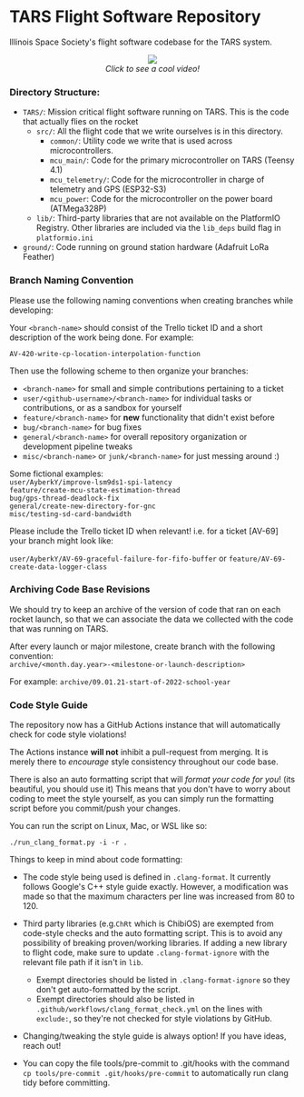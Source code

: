 # TARS Flight Software Repository
Illinois Space Society's flight software codebase for the TARS system.

<div align="center">
<a href="https://www.youtube.com/watch?v=OQC60KljR3A"><img src="https://img.youtube.com/vi/OQC60KljR3A/0.jpg"></img></a><br>
<i>Click to see a cool video!</i>
</div>

### Directory Structure:
- `TARS/`: Mission critical flight software running on TARS. This is the code that actually flies on the rocket
	- `src/`: All the flight code that we write ourselves is in this directory. 
		- `common/`: Utility code we write that is used across microcontrollers.
		- `mcu_main/`: Code for the primary microcontroller on TARS (Teensy 4.1)
		- `mcu_telemetry/`: Code for the microcontroller in charge of telemetry and GPS (ESP32-S3)
		- `mcu_power`: Code for the microcontroller on the power board (ATMega328P)
	- `lib/`: Third-party libraries that are not available on the PlatformIO Registry. Other libraries are included via the `lib_deps` build flag in `platformio.ini`
- `ground/`: Code running on ground station hardware (Adafruit LoRa Feather)

### Branch Naming Convention
Please use the following naming conventions when creating branches while developing:

Your `<branch-name>` should consist of the Trello ticket ID and a short description of the work being done. For example:

`AV-420-write-cp-location-interpolation-function`

Then use the following scheme to then organize your branches:

- `<branch-name>` for small and simple contributions pertaining to a ticket
- `user/<github-username>/<branch-name>` for individual tasks or contributions, or as a sandbox for yourself
- `feature/<branch-name>` for **new** functionality that didn't exist before
- `bug/<branch-name>` for bug fixes
- `general/<branch-name>` for overall repository organization or development pipeline tweaks
- `misc/<branch-name>` or `junk/<branch-name>` for just messing around :)

Some fictional examples:\
`user/AyberkY/improve-lsm9ds1-spi-latency`\
`feature/create-mcu-state-estimation-thread`\
`bug/gps-thread-deadlock-fix`\
`general/create-new-directory-for-gnc`\
`misc/testing-sd-card-bandwidth`

Please include the Trello ticket ID when relevant! i.e. for a ticket [AV-69] your branch might look like:

`user/AyberkY/AV-69-graceful-failure-for-fifo-buffer`
or
`feature/AV-69-create-data-logger-class`


### Archiving Code Base Revisions
We should try to keep an archive of the version of code that ran on each rocket launch, so that we can associate the data we collected with the code that was running on TARS.

After every launch or major milestone, create branch with the following convention:\
`archive/<month.day.year>-<milestone-or-launch-description>`

For example: `archive/09.01.21-start-of-2022-school-year`

### Code Style Guide
The repository now has a GitHub Actions instance that will automatically check for code style violations!

The Actions instance **will not** inhibit a pull-request from merging. It is merely there to _encourage_ style consistency throughout our code base.

There is also an auto formatting script that will _format your code for you_! (its beautiful, you should use it) This means that you don't have to worry about coding to meet the style yourself, as you can simply run the formatting script before you commit/push your changes.

You can run the script on Linux, Mac, or WSL like so:
```
./run_clang_format.py -i -r .
```

Things to keep in mind about code formatting:
- The code style being used is defined in `.clang-format`. It currently follows Google's C++ style guide exactly. However, a modification was made so that the maximum characters per line was increased from 80 to 120. 
- Third party libraries (e.g.`ChRt` which is ChibiOS) are exempted from code-style checks and the auto formatting script. This is to avoid any possibility of breaking proven/working libraries. If adding a new library to flight code, make sure to update `.clang-format-ignore` with the relevant file path if it isn't in `lib`.
  - Exempt directories should be listed in `.clang-format-ignore` so they don't get auto-formatted by the script.
  - Exempt directories should also be listed in `.github/workflows/clang_format_check.yml` on the lines with `exclude:`, so they're not checked for style violations by GitHub. 
- Changing/tweaking the style guide is always option! If you have ideas, reach out!

 - You can copy the file tools/pre-commit to .git/hooks with the command `cp tools/pre-commit .git/hooks/pre-commit` to automatically run clang tidy before committing.
